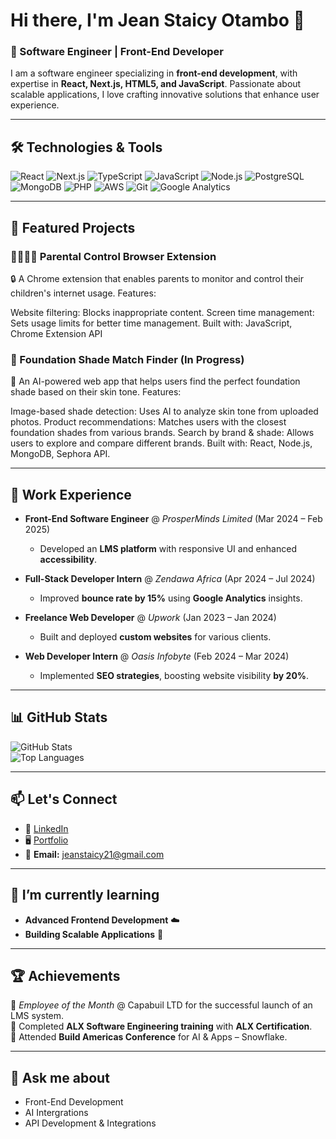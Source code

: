 # Hi there, I'm Jean Staicy Otambo 👋  
### 🌟 Software Engineer | Front-End Developer  

I am a software engineer specializing in **front-end development**, with expertise in **React, Next.js, HTML5, and JavaScript**. Passionate about scalable applications, I love crafting innovative solutions that enhance user experience.

---

## 🛠 Technologies & Tools  
![React](https://img.shields.io/badge/-React-61DAFB?logo=react&logoColor=black&style=flat)
![Next.js](https://img.shields.io/badge/-Next.js-000000?logo=next.js&logoColor=white&style=flat)
![TypeScript](https://img.shields.io/badge/-TypeScript-007ACC?logo=typescript&logoColor=white&style=flat)
![JavaScript](https://img.shields.io/badge/-JavaScript-F7DF1E?logo=javascript&logoColor=black&style=flat)
![Node.js](https://img.shields.io/badge/-Node.js-339933?logo=node.js&logoColor=white&style=flat)
![PostgreSQL](https://img.shields.io/badge/-PostgreSQL-336791?logo=postgresql&logoColor=white&style=flat)
![MongoDB](https://img.shields.io/badge/-MongoDB-47A248?logo=mongodb&logoColor=white&style=flat)
![PHP](https://img.shields.io/badge/-PHP-777BB4?logo=php&logoColor=white&style=flat)
![AWS](https://img.shields.io/badge/-AWS-232F3E?logo=amazon-aws&logoColor=white&style=flat)
![Git](https://img.shields.io/badge/-Git-F05032?logo=git&logoColor=white&style=flat)
![Google Analytics](https://img.shields.io/badge/-Google%20Analytics-E37400?logo=google-analytics&logoColor=white&style=flat)

---

## 🚀 Featured Projects  

### 👨‍👩‍👧‍👦 Parental Control Browser Extension 
🔒 A Chrome extension that enables parents to monitor and control their children's internet usage. Features:

Website filtering: Blocks inappropriate content.
Screen time management: Sets usage limits for better time management.
Built with: JavaScript, Chrome Extension API

### 🎨 Foundation Shade Match Finder (In Progress)
💄 An AI-powered web app that helps users find the perfect foundation shade based on their skin tone. Features:

Image-based shade detection: Uses AI to analyze skin tone from uploaded photos.
Product recommendations: Matches users with the closest foundation shades from various brands.
Search by brand & shade: Allows users to explore and compare different brands.
Built with: React, Node.js, MongoDB, Sephora API.

---

## 💼 Work Experience  

- **Front-End Software Engineer** @ *ProsperMinds Limited* (Mar 2024 – Feb 2025)  
  - Developed an **LMS platform** with responsive UI and enhanced **accessibility**.  

- **Full-Stack Developer Intern** @ *Zendawa Africa* (Apr 2024 – Jul 2024)  
  - Improved **bounce rate by 15%** using **Google Analytics** insights.  

- **Freelance Web Developer** @ *Upwork* (Jan 2023 – Jan 2024)  
  - Built and deployed **custom websites** for various clients.  

- **Web Developer Intern** @ *Oasis Infobyte* (Feb 2024 – Mar 2024)  
  - Implemented **SEO strategies**, boosting website visibility **by 20%**.  

---

## 📊 GitHub Stats  
![GitHub Stats](https://github-readme-stats.vercel.app/api?username=Staicy254&show_icons=true&theme=radical)  
![Top Languages](https://github-readme-stats.vercel.app/api/top-langs/?username=Staicy254&layout=compact&theme=radical)  

---

## 📫 Let's Connect  
- 💼 [LinkedIn](https://www.linkedin.com/in/auma-otambo-6342952a7/)  
- 🖥️ [Portfolio](https://staicy254.github.io/Otambo-Library/)  
- 📧 **Email:** jeanstaicy21@gmail.com  

---

## 🌱 I’m currently learning  
- **Advanced Frontend Development** ☁️  
- **Building Scalable Applications** 🚀  

---

## 🏆 Achievements  
🏅 *Employee of the Month* @ Capabuil LTD for the successful launch of an LMS system.  
🏅 Completed **ALX Software Engineering training** with **ALX Certification**.  
🏅 Attended **Build Americas Conference** for AI & Apps – Snowflake.  

---

## 💬 Ask me about  
- Front-End Development  
- AI Intergrations  
- API Development & Integrations  
